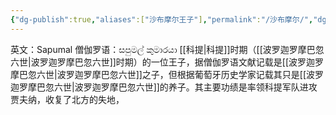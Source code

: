 ```yaml
---
{"dg-publish":true,"aliases":["沙布摩尔王子"],"permalink":"/沙布摩尔/","dgPassFrontmatter":true}
---
```


英文：Sapumal
僧伽罗语：සපුමල් කුමාරයා
[[科提\|科提]]时期（[[波罗迦罗摩巴忽六世\|波罗迦罗摩巴忽六世]]时期）的一位王子，据僧伽罗语文献记载是[[波罗迦罗摩巴忽六世\|波罗迦罗摩巴忽六世]]之子，但根据葡萄牙历史学家记载其只是[[波罗迦罗摩巴忽六世\|波罗迦罗摩巴忽六世]]的养子。其主要功绩是率领科提军队进攻贾夫纳，收复了北方的失地，